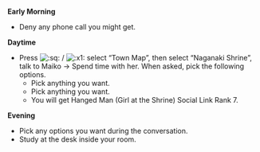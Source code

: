 **Early Morning**

- Deny any phone call you might get.

**Daytime**

- Press ![:sq:](/assets/square.png) / ![:x1:](/assets/x1.png) select “Town Map”, then select “Naganaki Shrine”, talk to Maiko -> Spend time with her. When asked, pick the following options.
  - Pick anything you want.
  - Pick anything you want.
  - You will get Hanged Man (Girl at the Shrine) Social Link Rank 7.

**Evening**

- Pick any options you want during the conversation.
- Study at the desk inside your room.
